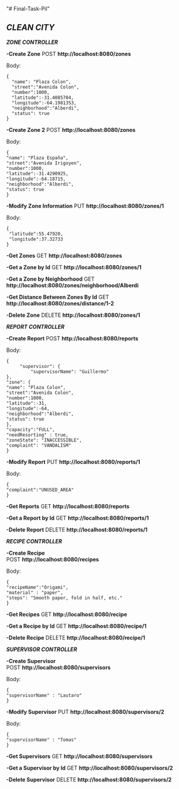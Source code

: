"# Final-Task-Pil"

## *CLEAN CITY*

***ZONE CONTROLLER***

**-Create Zone**
POST **http://localhost:8080/zones**

Body:

    {
      "name": "Plaza Colon",
      "street":"Avenida Colon",
      "number":1000,
      "latitude":-31.4085704,
      "longitude":-64.1981353,
      "neighborhood":"Alberdi",
      "status": true
    } 

**-Create Zone 2**
POST **http://localhost:8080/zones**

Body:

    {
    "name": "Plaza España",
    "street":"Avenida Irigoyen",
    "number":1000,
    "latitude":-31.4290925,
    "longitude":-64.18715,
    "neighborhood":"Alberdi",
    "status": true
    }

**-Modify Zone Information**
PUT **http://localhost:8080/zones/1**

Body:

    {
     "latitude":55.47920,
     "longitude":37.32733
    }

**-Get Zones**
GET **http://localhost:8080/zones**

**-Get a Zone by Id**
GET **http://localhost:8080/zones/1**

**-Get a Zone by Neighborhood**
GET **http://localhost:8080/zones/neighborhood/Alberdi**

**-Get Distance Between Zones By Id**
GET **http://localhost:8080/zones/distance/1-2**

**-Delete Zone**
DELETE **http://localhost:8080/zones/1**

***REPORT CONTROLLER***

**-Create Report**
POST **http://localhost:8080/reports**

Body:

    { 
    	 "supervisor": {
    		 "supervisorName": "Guillermo"
    },  
    "zone": { 
    "name": "Plaza Colon",
    "street":"Avenida Colon",
    "number":1000,
    "latitude":-31, 
    "longitude":-64,
    "neighborhood":"Alberdi", 
    "status": true 
    }, 
    "capacity":"FULL",
    "needResorting" : true,
    "zoneState": "INACCESSIBLE",
    "complaint": "VANDALISM"
    } 


**-Modify Report**
PUT **http://localhost:8080/reports/1**

Body:

    { 
    "complaint":"UNUSED_AREA"
    }

**-Get Reports**
GET **http://localhost:8080/reports**

**-Get a Report by Id**
GET **http://localhost:8080/reports/1**

**-Delete Report**
DELETE **http://localhost:8080/reports/1**

***RECIPE CONTROLLER***

**-Create Recipe**  
POST **http://localhost:8080/recipes**

Body:

    {
    "recipeName":"Origami",
    "material" : "paper",
    "steps": "Smooth paper, fold in half, etc."
    }

**-Get Recipes**
GET **http://localhost:8080/recipe**

**-Get a Recipe by Id**
GET **http://localhost:8080/recipe/1**

**-Delete Recipe**
DELETE **http://localhost:8080/recipe/1**

***SUPERVISOR CONTROLLER***

**-Create Supervisor**  
POST **http://localhost:8080/supervisors**

Body:

    {
    "supervisorName" : "Lautaro"
    }


**-Modify Supervisor**
PUT **http://localhost:8080/supervisors/2**

Body:


    { 
    "supervisorName" : "Tomas"
    }


**-Get Supervisors**
GET **http://localhost:8080/supervisors**

**-Get a Supervisor by Id**
GET **http://localhost:8080/supervisors/2**

**-Delete Supervisor**
DELETE **http://localhost:8080/supervisors/2**
